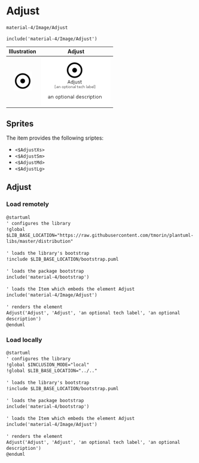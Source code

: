 # Adjust


```text
material-4/Image/Adjust
```

```text
include('material-4/Image/Adjust')
```



| Illustration | Adjust |
| :---: | :---: |
| ![illustration for Illustration](../../material-4/Image/Adjust.png) | ![illustration for Adjust](../../material-4/Image/Adjust.Local.png) |



## Sprites
The item provides the following sriptes:

- `<$AdjustXs>`
- `<$AdjustSm>`
- `<$AdjustMd>`
- `<$AdjustLg>`





## Adjust

### Load remotely
```plantuml
@startuml
' configures the library
!global $LIB_BASE_LOCATION="https://raw.githubusercontent.com/tmorin/plantuml-libs/master/distribution"

' loads the library's bootstrap
!include $LIB_BASE_LOCATION/bootstrap.puml

' loads the package bootstrap
include('material-4/bootstrap')

' loads the Item which embeds the element Adjust
include('material-4/Image/Adjust')

' renders the element
Adjust('Adjust', 'Adjust', 'an optional tech label', 'an optional description')
@enduml
```

### Load locally
```plantuml
@startuml
' configures the library
!global $INCLUSION_MODE="local"
!global $LIB_BASE_LOCATION="../.."

' loads the library's bootstrap
!include $LIB_BASE_LOCATION/bootstrap.puml

' loads the package bootstrap
include('material-4/bootstrap')

' loads the Item which embeds the element Adjust
include('material-4/Image/Adjust')

' renders the element
Adjust('Adjust', 'Adjust', 'an optional tech label', 'an optional description')
@enduml
```

